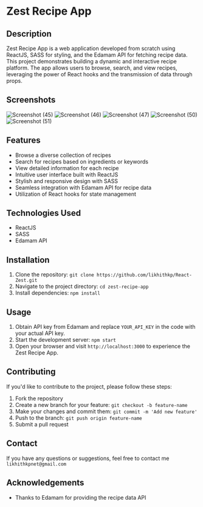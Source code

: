 # Zest Recipe App

## Description

  Zest Recipe App is a web application developed from scratch using ReactJS, SASS for styling, and the Edamam API for fetching recipe data. This project demonstrates building a dynamic and interactive recipe platform. The app allows users to browse, search, and view recipes, leveraging the power of React hooks and the transmission of data through props.

## Screenshots

![Screenshot (45)](https://github.com/likhithkp/React-Zest/assets/88890448/c3aa4055-dec0-4554-b8b9-81bae5c7d633)
![Screenshot (46)](https://github.com/likhithkp/React-Zest/assets/88890448/7d0651cf-12e8-4cdc-a118-3028316b2227)
![Screenshot (47)](https://github.com/likhithkp/React-Zest/assets/88890448/85ca5a15-e1f6-4560-aa4a-899810f5335f)
![Screenshot (50)](https://github.com/likhithkp/React-Zest/assets/88890448/e6055608-e723-40f1-b1d7-548acb00bf1f)
![Screenshot (51)](https://github.com/likhithkp/React-Zest/assets/88890448/79824893-cb45-4580-91f2-2b50ed9a891e)

## Features

- Browse a diverse collection of recipes
- Search for recipes based on ingredients or keywords
- View detailed information for each recipe
- Intuitive user interface built with ReactJS
- Stylish and responsive design with SASS
- Seamless integration with Edamam API for recipe data
- Utilization of React hooks for state management

## Technologies Used

- ReactJS
- SASS
- Edamam API

## Installation

1. Clone the repository: `git clone https://github.com/likhithkp/React-Zest.git`
2. Navigate to the project directory: `cd zest-recipe-app`
3. Install dependencies: `npm install`

## Usage

1. Obtain API key from Edamam and replace `YOUR_API_KEY` in the code with your actual API key.
2. Start the development server: `npm start`
3. Open your browser and visit `http://localhost:3000` to experience the Zest Recipe App.

## Contributing

If you'd like to contribute to the project, please follow these steps:

1. Fork the repository
2. Create a new branch for your feature: `git checkout -b feature-name`
3. Make your changes and commit them: `git commit -m 'Add new feature'`
4. Push to the branch: `git push origin feature-name`
5. Submit a pull request

## Contact

If you have any questions or suggestions, feel free to contact me `likhithkpnet@gmail.com`

## Acknowledgements

- Thanks to Edamam for providing the recipe data API
